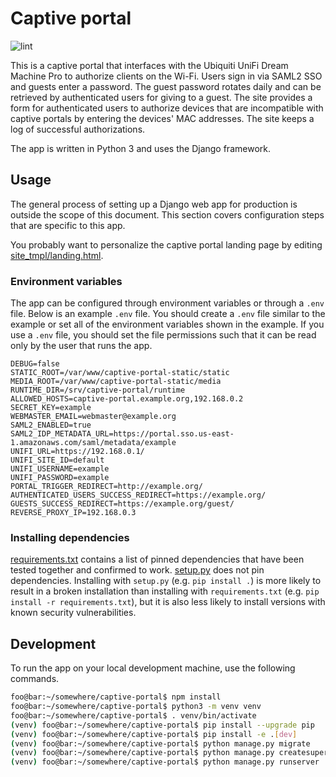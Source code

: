# Captive portal

![lint](https://github.com/rrlapointe/captive-portal/workflows/lint/badge.svg)

This is a captive portal that interfaces with the Ubiquiti UniFi Dream Machine Pro to authorize clients on the Wi-Fi. Users sign in via SAML2 SSO and guests enter a password. The guest password rotates daily and can be retrieved by authenticated users for giving to a guest. The site provides a form for authenticated users to authorize devices that are incompatible with captive portals by entering the devices' MAC addresses. The site keeps a log of successful authorizations.

The app is written in Python 3 and uses the Django framework.

## Usage

The general process of setting up a Django web app for production is outside the scope of this document. This section covers configuration steps that are specific to this app.

You probably want to personalize the captive portal landing page by editing [site_tmpl/landing.html](./site_tmpl/landing.html).

### Environment variables

The app can be configured through environment variables or through a `.env` file. Below is an example `.env` file. You should create a `.env` file similar to the example or set all of the environment variables shown in the example. If you use a `.env` file, you should set the file permissions such that it can be read only by the user that runs the app.

```
DEBUG=false
STATIC_ROOT=/var/www/captive-portal-static/static
MEDIA_ROOT=/var/www/captive-portal-static/media
RUNTIME_DIR=/srv/captive-portal/runtime
ALLOWED_HOSTS=captive-portal.example.org,192.168.0.2
SECRET_KEY=example
WEBMASTER_EMAIL=webmaster@example.org
SAML2_ENABLED=true
SAML2_IDP_METADATA_URL=https://portal.sso.us-east-1.amazonaws.com/saml/metadata/example
UNIFI_URL=https://192.168.0.1/
UNIFI_SITE_ID=default
UNIFI_USERNAME=example
UNIFI_PASSWORD=example
PORTAL_TRIGGER_REDIRECT=http://example.org/
AUTHENTICATED_USERS_SUCCESS_REDIRECT=https://example.org/
GUESTS_SUCCESS_REDIRECT=https://example.org/guest/
REVERSE_PROXY_IP=192.168.0.3
```

### Installing dependencies

[requirements.txt](./requirements.txt) contains a list of pinned dependencies that have been tested together and confirmed to work. [setup.py](./setup.py) does not pin dependencies. Installing with `setup.py` (e.g. `pip install .`) is more likely to result in a broken installation than installing with `requirements.txt` (e.g. `pip install -r requirements.txt`), but it is also less likely to install versions with known security vulnerabilities.

## Development

To run the app on your local development machine, use the following commands.

```sh
foo@bar:~/somewhere/captive-portal$ npm install
foo@bar:~/somewhere/captive-portal$ python3 -m venv venv
foo@bar:~/somewhere/captive-portal$ . venv/bin/activate
(venv) foo@bar:~/somewhere/captive-portal$ pip install --upgrade pip
(venv) foo@bar:~/somewhere/captive-portal$ pip install -e .[dev]
(venv) foo@bar:~/somewhere/captive-portal$ python manage.py migrate
(venv) foo@bar:~/somewhere/captive-portal$ python manage.py createsuperuser
(venv) foo@bar:~/somewhere/captive-portal$ python manage.py runserver
```
